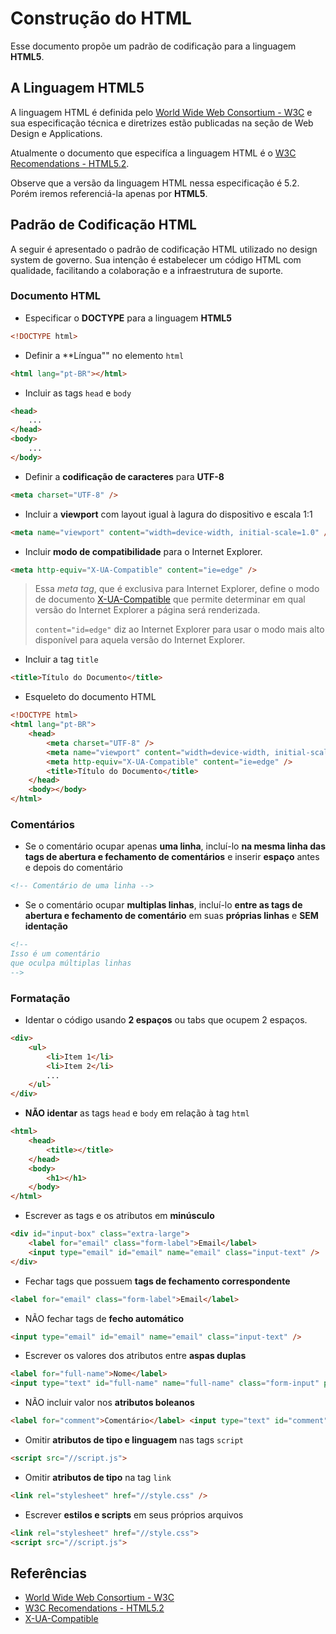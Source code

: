 # Construção do HTML

Esse documento propõe um padrão de codificação para a linguagem **HTML5**.

## A Linguagem HTML5

A linguagem HTML é definida pelo [World Wide Web Consortium - W3C][1] e sua especificação técnica e diretrizes estão publicadas na seção de Web Design e Applications.

Atualmente o documento que especifíca a linguagem HTML é o [W3C Recomendations - HTML5.2][2].

Observe que a versão da linguagem HTML nessa especificação é 5.2. Porém iremos referenciá-la apenas por **HTML5**.

## Padrão de Codificação HTML

A seguir é apresentado o padrão de codificação HTML utilizado no design system de governo. Sua intenção é estabelecer um código HTML com qualidade, facilitando a colaboração e a infraestrutura de suporte.

### Documento HTML

-   Especificar o **DOCTYPE** para a linguagem **HTML5**

```html
<!DOCTYPE html>
```

-   Definir a \*\*Língua"" no elemento `html`

```html
<html lang="pt-BR"></html>
```

-   Incluir as tags `head` e `body`

```html
<head>
    ...
</head>
<body>
    ...
</body>
```

-   Definir a **codificação de caracteres** para **UTF-8**

```html
<meta charset="UTF-8" />
```

-   Incluir a **viewport** com layout igual à lagura do dispositivo e escala 1:1

```html
<meta name="viewport" content="width=device-width, initial-scale=1.0" />
```

-   Incluir **modo de compatibilidade** para o Internet Explorer.

```html
<meta http-equiv="X-UA-Compatible" content="ie=edge" />
```

> Essa _meta tag_, que é exclusiva para Internet Explorer, define o modo de documento [X-UA-Compatible][3] que permite determinar em qual versão do Internet Explorer a página será renderizada.
>
> `content="id=edge"` diz ao Internet Explorer para usar o modo mais alto disponível para aquela versão do Internet Explorer.

-   Incluir a tag `title`

```html
<title>Título do Documento</title>
```

-   Esqueleto do documento HTML

```html
<!DOCTYPE html>
<html lang="pt-BR">
    <head>
        <meta charset="UTF-8" />
        <meta name="viewport" content="width=device-width, initial-scale=1.0" />
        <meta http-equiv="X-UA-Compatible" content="ie=edge" />
        <title>Título do Documento</title>
    </head>
    <body></body>
</html>
```

### Comentários

-   Se o comentário ocupar apenas **uma linha**, incluí-lo **na mesma linha das tags de abertura e fechamento de comentários** e inserir **espaço** antes e depois do comentário

```html
<!-- Comentário de uma linha -->
```

-   Se o comentário ocupar **multiplas linhas**, incluí-lo **entre as tags de abertura e fechamento de comentário** em suas **próprias linhas** e **SEM identação**

```html
<!--
Isso é um comentário
que oculpa múltiplas linhas
-->
```

### Formatação

-   Identar o código usando **2 espaços** ou tabs que ocupem 2 espaços.

```html
<div>
    <ul>
        <li>Item 1</li>
        <li>Item 2</li>
        ...
    </ul>
</div>
```

-   **NÃO identar** as tags `head` e `body` em relação à tag `html`

```html
<html>
    <head>
        <title></title>
    </head>
    <body>
        <h1></h1>
    </body>
</html>
```

-   Escrever as tags e os atributos em **minúsculo**

```html
<div id="input-box" class="extra-large">
    <label for="email" class="form-label">Email</label>
    <input type="email" id="email" name="email" class="input-text" />
</div>
```

-   Fechar tags que possuem **tags de fechamento correspondente**

```html
<label for="email" class="form-label">Email</label>
```

-   NÃO fechar tags de **fecho automático**

```html
<input type="email" id="email" name="email" class="input-text" />
```

-   Escrever os valores dos atributos entre **aspas duplas**

```html
<label for="full-name">Nome</label>
<input type="text" id="full-name" name="full-name" class="form-input" placeholder="Nome Completo" />
```

-   NÃO incluir valor nos **atributos boleanos**

```html
<label for="comment">Comentário</label> <input type="text" id="comment" name="comment" disabled />
```

-   Omitir **atributos de tipo e linguagem** nas tags `script`

```html
<script src="//script.js">
```

-   Omitir **atributos de tipo** na tag `link`

```html
<link rel="stylesheet" href="//style.css" />
```

-   Escrever **estilos e scripts** em seus próprios arquivos

```html
<link rel="stylesheet" href="//style.css">
<script src="//script.js">
```

## Referências

-   [World Wide Web Consortium - W3C][1]
-   [W3C Recomendations - HTML5.2][2]
-   [X-UA-Compatible][3]

[1]: https://www.w3.org/
[2]: https://www.w3.org/TR/2017/REC-html52-20171214/
[3]: https://www.lifewire.com/xua-compatible-meta-tag-3469059
